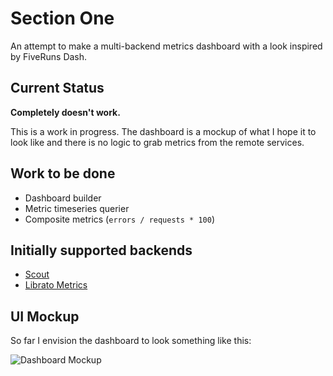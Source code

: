 # Section One

An attempt to make a multi-backend metrics dashboard with a look inspired
by FiveRuns Dash.

## Current Status

**Completely doesn't work.**

This is a work in progress. The dashboard is a mockup of what I hope it to
look like and there is no logic to grab metrics from the remote services.


## Work to be done

* Dashboard builder
* Metric timeseries querier
* Composite metrics (`errors / requests * 100`)


## Initially supported backends

* [Scout](https://scoutapp.com/)
* [Librato Metrics](https://metrics.librato.com/)

## UI Mockup

So far I envision the dashboard to look something like this:

![Dashboard Mockup](http://cl.ly/image/2V1P3X2t161E/SectionOne-1.png)

